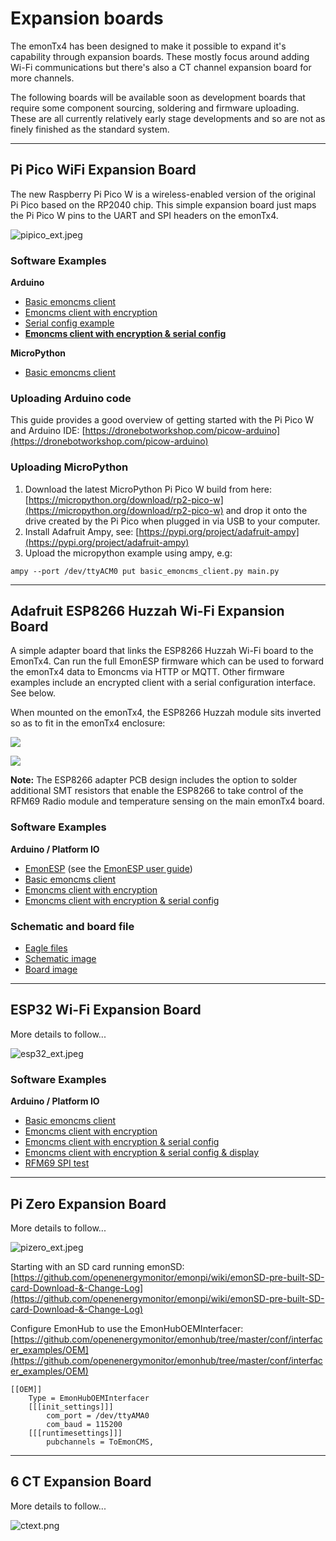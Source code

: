 # Expansion boards

The emonTx4 has been designed to make it possible to expand it's capability through expansion boards. These mostly focus around adding Wi-Fi communications but there's also a CT channel expansion board for more channels.

The following boards will be available soon as development boards that require some component sourcing, soldering and firmware uploading. These are all currently relatively early stage developments and so are not as finely finished as the standard system.

---

## Pi Pico WiFi Expansion Board

The new Raspberry Pi Pico W is a wireless-enabled version of the original Pi Pico based on the RP2040 chip. This simple expansion board just maps the Pi Pico W pins to the UART and SPI headers on the emonTx4.

![pipico_ext.jpeg](img/pipico_ext.jpeg)

### Software Examples

**Arduino**

- [Basic emoncms client](https://github.com/openenergymonitor/emontx4/blob/main/expansion_boards/PiPico/examples/arduino/basic_emoncms_client/basic_emoncms_client.ino)
- [Emoncms client with encryption](https://github.com/openenergymonitor/emontx4/blob/main/expansion_boards/PiPico/examples/arduino/emoncms_client_with_encryption/emoncms_client_with_encryption.ino)
- [Serial config example](https://github.com/openenergymonitor/emontx4/blob/main/expansion_boards/PiPico/examples/arduino/serial_config_struct/serial_config_struct.ino)
- **[Emoncms client with encryption & serial config](https://github.com/openenergymonitor/emontx4/blob/main/expansion_boards/PiPico/examples/arduino/emoncms_client_encryption_serialconfig/emoncms_client_encryption_serialconfig.ino)**

**MicroPython**

- [Basic emoncms client](https://github.com/openenergymonitor/emontx4/tree/main/expansion_boards/PiPico/examples/micropython)

### Uploading Arduino code

This guide provides a good overview of getting started with the Pi Pico W and Arduino IDE: [https://dronebotworkshop.com/picow-arduino](https://dronebotworkshop.com/picow-arduino)

### Uploading MicroPython

1. Download the latest MicroPython Pi Pico W build from here: [https://micropython.org/download/rp2-pico-w](https://micropython.org/download/rp2-pico-w) and drop it onto the drive created by the Pi Pico when plugged in via USB to your computer.
2. Install Adafruit Ampy, see: [https://pypi.org/project/adafruit-ampy](https://pypi.org/project/adafruit-ampy)
3. Upload the micropython example using ampy, e.g:

```
ampy --port /dev/ttyACM0 put basic_emoncms_client.py main.py
```

---

## Adafruit ESP8266 Huzzah Wi-Fi Expansion Board

A simple adapter board that links the ESP8266 Huzzah Wi-Fi board to the EmonTx4. Can run the full EmonESP firmware which can be used to forward the emonTx4 data to Emoncms via HTTP or MQTT. Other firmware examples include an encrypted client with a serial configuration interface. See below.

When mounted on the emonTx4, the ESP8266 Huzzah module sits inverted so as to fit in the emonTx4 enclosure:

![](img/esp8266_bottom.jpg)

![](img/esp8266_top.jpg)

**Note:** The ESP8266 adapter PCB design includes the option to solder additional SMT resistors that enable the ESP8266 to take control of the RFM69 Radio module and temperature sensing on the main emonTx4 board. 

### Software Examples

**Arduino / Platform IO**

- [EmonESP](https://github.com/openenergymonitor/EmonESP) (see the [EmonESP user guide](https://github.com/openenergymonitor/emonesp))
- [Basic emoncms client](https://github.com/openenergymonitor/emontx4/tree/main/expansion_boards/ESP8266/examples/basic_emoncms_client)
- [Emoncms client with encryption](https://github.com/openenergymonitor/emontx4/tree/main/expansion_boards/ESP8266/examples/emoncms_client_with_encryption)
- [Emoncms client with encryption & serial config](https://github.com/openenergymonitor/emontx4/tree/main/expansion_boards/ESP8266/examples/emoncms_client_encryption_serialconfig)


### Schematic and board file

- [Eagle files](https://github.com/openenergymonitor/emontx4/tree/main/expansion_boards/ESP8266/hardware)
- [Schematic image](https://github.com/openenergymonitor/emontx4/blob/main/expansion_boards/ESP8266/hardware/schematic.png)
- [Board image](https://github.com/openenergymonitor/emontx4/blob/main/expansion_boards/ESP8266/hardware/board.png)

---

## ESP32 Wi-Fi Expansion Board

More details to follow...

![esp32_ext.jpeg](img/esp32_ext.jpeg)

### Software Examples

**Arduino / Platform IO**

- [Basic emoncms client](https://github.com/openenergymonitor/emontx4/tree/main/expansion_boards/ESP32/examples/basic_emoncms_client)
- [Emoncms client with encryption](https://github.com/openenergymonitor/emontx4/tree/main/expansion_boards/ESP32/examples/emoncms_client_with_encryption)
- [Emoncms client with encryption & serial config](https://github.com/openenergymonitor/emontx4/tree/main/expansion_boards/ESP32/examples/emoncms_client_encryption_serialconfig)
- [Emoncms client with encryption & serial config & display](https://github.com/openenergymonitor/emontx4/tree/main/expansion_boards/ESP32/examples/emoncms_client_encryption_serialconfig_display)
- [RFM69 SPI test](https://github.com/openenergymonitor/emontx4/tree/main/expansion_boards/ESP32/examples/rfm69cw_test)

---

## Pi Zero Expansion Board

More details to follow...

![pizero_ext.jpeg](img/pizero_ext.jpeg)

Starting with an SD card running emonSD:<br>
[https://github.com/openenergymonitor/emonpi/wiki/emonSD-pre-built-SD-card-Download-&-Change-Log](https://github.com/openenergymonitor/emonpi/wiki/emonSD-pre-built-SD-card-Download-&-Change-Log)

Configure EmonHub to use the EmonHubOEMInterfacer:<br>
[https://github.com/openenergymonitor/emonhub/tree/master/conf/interfacer_examples/OEM](https://github.com/openenergymonitor/emonhub/tree/master/conf/interfacer_examples/OEM)

    [[OEM]]
        Type = EmonHubOEMInterfacer
        [[[init_settings]]]
            com_port = /dev/ttyAMA0
            com_baud = 115200
        [[[runtimesettings]]]
            pubchannels = ToEmonCMS,
            
---

## 6 CT Expansion Board

More details to follow...

![ctext.png](img/ctext.png)


